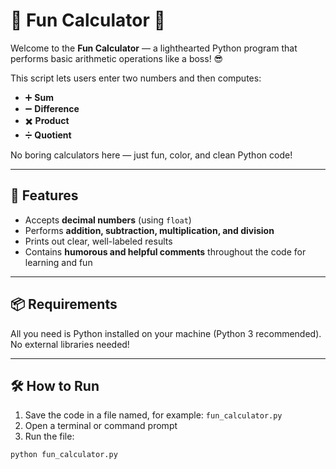 # 🎉 Fun Calculator 🧮

Welcome to the **Fun Calculator** — a lighthearted Python program that performs basic arithmetic operations like a boss! 😎

This script lets users enter two numbers and then computes:

- ➕ **Sum**
- ➖ **Difference**
- ✖️ **Product**
- ➗ **Quotient**

No boring calculators here — just fun, color, and clean Python code!

---

## 🚀 Features

- Accepts **decimal numbers** (using `float`)
- Performs **addition, subtraction, multiplication, and division**
- Prints out clear, well-labeled results
- Contains **humorous and helpful comments** throughout the code for learning and fun

---

## 📦 Requirements

All you need is Python installed on your machine (Python 3 recommended).  
No external libraries needed!

---

## 🛠️ How to Run

1. Save the code in a file named, for example: `fun_calculator.py`
2. Open a terminal or command prompt
3. Run the file:

```bash
python fun_calculator.py
